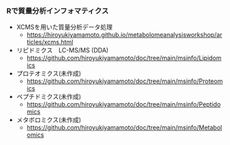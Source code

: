 ### Rで質量分析インフォマティクス

- XCMSを用いた質量分析データ処理
  - https://hiroyukiyamamoto.github.io/metabolomeanalysisworkshop/articles/xcms.html
- リピドミクス　LC-MS/MS (DDA)
  - https://github.com/hiroyukiyamamoto/doc/tree/main/msinfo/Lipidomics
- プロテオミクス(未作成)
  - https://github.com/hiroyukiyamamoto/doc/tree/main/msinfo/Proteomics
- ペプチドミクス(未作成)
  - https://github.com/hiroyukiyamamoto/doc/tree/main/msinfo/Peptidomics
- メタボロミクス(未作成)
  - https://github.com/hiroyukiyamamoto/doc/tree/main/msinfo/Metabolomics
